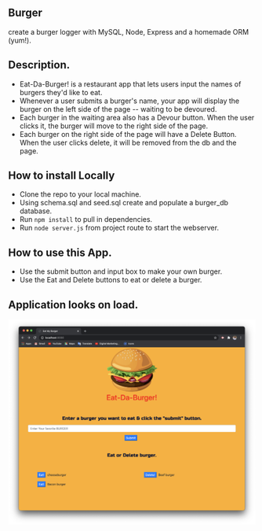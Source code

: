 ## Burger
create a burger logger with MySQL, Node, Express and a homemade ORM (yum!).

## Description.
* Eat-Da-Burger! is a restaurant app that lets users input the names of burgers they'd like to eat.
* Whenever a user submits a burger's name, your app will display the burger on the left side of the page -- waiting to be devoured.
* Each burger in the waiting area also has a Devour button. When the user clicks it, the burger will move to the right side of the page.
* Each burger on the right side of the page will have a Delete Button. When the user clicks delete, it will be removed from the db and the page.

## How to install Locally 
* Clone the repo to your local machine.
* Using schema.sql and seed.sql create and populate a burger_db database.
* Run `npm install` to pull in dependencies.
* Run `node server.js` from project route to start the webserver.

## How to use this App.
* Use the submit button and input box to make your own burger.
* Use the Eat and Delete buttons to eat or delete a burger.

## Application looks on load.
<img src="./public/assets/img/Screen Shot 2020-12-06 at 6.02.03 PM.png">
